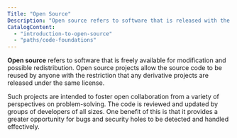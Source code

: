 ```yaml
---
Title: "Open Source"
Description: "Open source refers to software that is released with the source code made freely available for modification and possible redistribution."
CatalogContent:
  - "introduction-to-open-source"
  - "paths/code-foundations"
---
```


<link rel="canonical" href="" />

**Open source** refers to software that is freely available for modification and possible redistribution. Open source projects allow the source code to be reused by anyone with the restriction that any derivative projects are released under the same license.

Such projects are intended to foster open collaboration from a variety of perspectives on problem-solving. The code is reviewed and updated by groups of developers of all sizes. One benefit of this is that it provides a greater opportunity for bugs and security holes to be detected and handled effectively.
